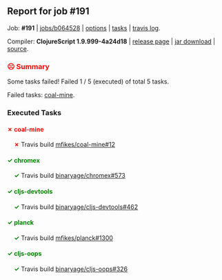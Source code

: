 ## Report for job #191

Job: **#191** | [jobs/b064528](https://github.com/cljs-oss/canary/commit/b0645286c94cacb4b2ee931af7d0a2dbccf208f9) | [options](options.edn) | [tasks](tasks.edn) | [travis log](https://travis-ci.org/cljs-oss/canary/builds/322274671).

Compiler: **ClojureScript 1.9.999-4a24d18** | [release page](https://github.com/cljs-oss/canary/releases/tag/r1.9.999-4a24d18) | [jar download](https://github.com/cljs-oss/canary/releases/download/r1.9.999-4a24d18/clojurescript-1.9.999-4a24d18.jar) | [source](https://github.com/clojure/clojurescript/commit/4a24d18ca86ba9f41856cc37314cfa4d4797a3b1).

### <b style='color:red'>☹ Summary</b>

Some tasks failed! Failed 1 / 5 (executed) of total 5 tasks.

Failed tasks: [coal-mine](#-coal-mine).

### Executed Tasks

#### <b style='color:red'>&#x2717; coal-mine</b>
&nbsp;&nbsp;&nbsp;&nbsp;<b style='color:red'>&#x2717;</b> Travis build [mfikes/coal-mine#12](https://travis-ci.org/mfikes/coal-mine/builds/322285604)<br>

#### <b style='color:green'>&#x2713; chromex</b>
&nbsp;&nbsp;&nbsp;&nbsp;<b style='color:green'>&#x2713;</b> Travis build [binaryage/chromex#573](https://travis-ci.org/binaryage/chromex/builds/322285607)<br>

#### <b style='color:green'>&#x2713; cljs-devtools</b>
&nbsp;&nbsp;&nbsp;&nbsp;<b style='color:green'>&#x2713;</b> Travis build [binaryage/cljs-devtools#462](https://travis-ci.org/binaryage/cljs-devtools/builds/322285759)<br>

#### <b style='color:green'>&#x2713; planck</b>
&nbsp;&nbsp;&nbsp;&nbsp;<b style='color:green'>&#x2713;</b> Travis build [mfikes/planck#1300](https://travis-ci.org/mfikes/planck/builds/322285611)<br>

#### <b style='color:green'>&#x2713; cljs-oops</b>
&nbsp;&nbsp;&nbsp;&nbsp;<b style='color:green'>&#x2713;</b> Travis build [binaryage/cljs-oops#326](https://travis-ci.org/binaryage/cljs-oops/builds/322285610)<br>